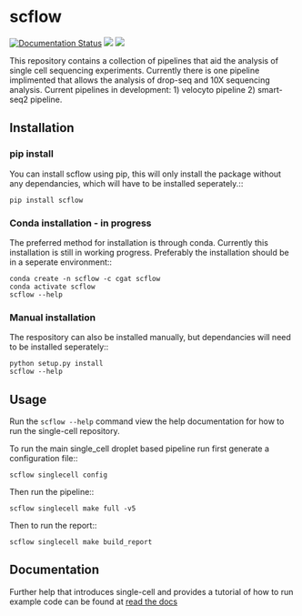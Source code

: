 # scflow

<p align="left">
	<a href='https://single-cell.readthedocs.io/en/latest/?badge=latest'>
    <img src='https://readthedocs.org/projects/single-cell/badge/?version=latest' alt='Documentation Status' /></a>
	<a href="https://travis-ci.com/Acribbs/single-cell.svg?branch=master", alt="Travis">
		<img src="https://travis-ci.com/Acribbs/single-cell.svg?branch=master" /></a>
	<a href="https://twitter.com/CribbsP?lang=en", alt="Twitter followers">
		<img src="https://img.shields.io/twitter/url/http/shields.io.svg?style=social&logo=twitter" /></a>
</p>


This repository contains a collection of pipelines that aid the analysis of single cell sequencing experiments. Currently there is one pipeline implimented that allows the analysis of drop-seq and 10X sequencing analysis. Current pipelines in development: 1) velocyto pipeline 2) smart-seq2 pipeline.

## Installation

### pip install 

You can install scflow using pip, this will only install the package without any dependancies, which will have to be installed seperately.::

	pip install scflow

### Conda installation - in progress

The preferred method for installation is through conda. Currently this installation is still in working progress. Preferably the 
installation should be in a seperate environment::

    conda create -n scflow -c cgat scflow
    conda activate scflow
    scflow --help
   
### Manual installation

The respository can also be installed manually, but dependancies will need to be installed seperately::

    python setup.py install
    scflow --help
    
## Usage

Run the ``scflow --help`` command view the help documentation for how to run the single-cell repository.

To run the main single_cell droplet based pipeline run first generate a configuration file::

    scflow singlecell config

Then run the pipeline::

    scflow singlecell make full -v5
    
Then to run the report::

    scflow singlecell make build_report
    
## Documentation

Further help that introduces single-cell and provides a tutorial of how to run example
code can be found at [read the docs](http://single-cell.readthedocs.io/)
